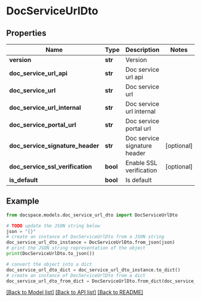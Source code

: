 # DocServiceUrlDto


## Properties

Name | Type | Description | Notes
------------ | ------------- | ------------- | -------------
**version** | **str** | Version | 
**doc_service_url_api** | **str** | Doc service url api | 
**doc_service_url** | **str** | Doc service url | 
**doc_service_url_internal** | **str** | Doc service url internal | 
**doc_service_portal_url** | **str** | Doc service portal url | 
**doc_service_signature_header** | **str** | Doc service signature header | [optional] 
**doc_service_ssl_verification** | **bool** | Enable SSL verification | [optional] 
**is_default** | **bool** | Is default | 

## Example

```python
from docspace.models.doc_service_url_dto import DocServiceUrlDto

# TODO update the JSON string below
json = "{}"
# create an instance of DocServiceUrlDto from a JSON string
doc_service_url_dto_instance = DocServiceUrlDto.from_json(json)
# print the JSON string representation of the object
print(DocServiceUrlDto.to_json())

# convert the object into a dict
doc_service_url_dto_dict = doc_service_url_dto_instance.to_dict()
# create an instance of DocServiceUrlDto from a dict
doc_service_url_dto_from_dict = DocServiceUrlDto.from_dict(doc_service_url_dto_dict)
```
[[Back to Model list]](../README.md#documentation-for-models) [[Back to API list]](../README.md#documentation-for-api-endpoints) [[Back to README]](../README.md)


